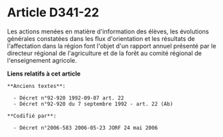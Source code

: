 # Article D341-22

Les actions menées en matière d'information des élèves, les évolutions générales constatées dans les flux d'orientation et
les résultats de l'affectation dans la région font l'objet d'un rapport annuel présenté par le directeur régional de
l'agriculture et de la forêt au comité régional de l'enseignement agricole.

**Liens relatifs à cet article**

	**Anciens textes**:

	  - Décret n°92-920 1992-09-07 art. 22
	  - Décret n°92-920 du 7 septembre 1992 - art. 22 (Ab)

	**Codifié par**:

	  - Décret n°2006-583 2006-05-23 JORF 24 mai 2006
